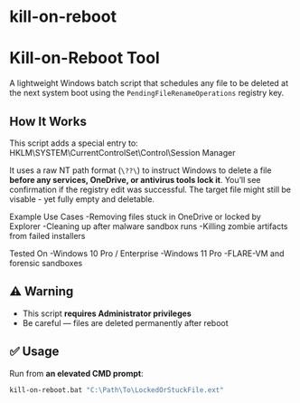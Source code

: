 # kill-on-reboot

# Kill-on-Reboot Tool

A lightweight Windows batch script that schedules any file to be deleted at the next system boot using the `PendingFileRenameOperations` registry key.

## How It Works

This script adds a special entry to:
HKLM\SYSTEM\CurrentControlSet\Control\Session Manager

It uses a raw NT path format (`\??\`) to instruct Windows to delete a file **before any services, OneDrive, or antivirus tools lock it**.
You’ll see confirmation if the registry edit was successful. 
The target file might still be visable - yet fully empty and deletable.

Example Use Cases
-Removing files stuck in OneDrive or locked by Explorer
-Cleaning up after malware sandbox runs
-Killing zombie artifacts from failed installers

Tested On
-Windows 10 Pro / Enterprise
-Windows 11 Pro
-FLARE-VM and forensic sandboxes

## ⚠️ Warning
- This script **requires Administrator privileges**
- Be careful — files are deleted permanently after reboot

## ✅ Usage
Run from **an elevated CMD prompt**:
```cmd
kill-on-reboot.bat "C:\Path\To\LockedOrStuckFile.ext"



